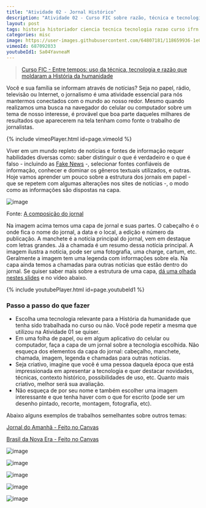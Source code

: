 ```yaml
---
title: "Atividade 02 - Jornal Histórico"
description: "Atividade 02 - Curso FIC sobre razão, técnica e tecnologia"
layout: post
tags: historia historiador ciencia tecnica tecnologia razao curso ifrn history fic metodo cientifico industria acao maquina machine revolution
categories: misc
image: https://user-images.githubusercontent.com/64807181/118659936-1e043f80-b7c4-11eb-9cde-00772a08c719.png 
vimeoId: 687092033
youtubeId1: Sa04YavneaM 
---
```


> [Curso FIC - Entre tempos: uso da técnica, tecnologia e razão que moldaram a História da humanidade](https://0jonjo.github.io/_pages/entre-tempos/)

Você e sua família se informam através de notícias? Seja no papel, rádio, televisão ou Internet, o jornalismo é uma atividade essencial para nós mantermos conectados com o mundo ao nosso redor. Mesmo quando realizamos uma busca na navegador do celular ou computador sobre um tema de nosso interesse, é provável que boa parte daqueles milhares de resultados que aparecerem na tela tenham como fonte o trabalho de jornalistas.

{% include vimeoPlayer.html id=page.vimeoId %}

Viver em um mundo repleto de notícias e fontes de informação requer habilidades diversas como: saber distinguir o que é verdadeiro e o que é falso - incluindo as [Fake News](https://www.significados.com.br/fake-news/) -, selecionar fontes confiáveis de informação, conhecer e dominar os gêneros textuais utilizados, e outras. Hoje vamos aprender um pouco sobre a estrutura dos jornais em papel - que se repetem com algumas alterações nos sites de notícias -, o modo como as informações são dispostas na capa.

![image](https://user-images.githubusercontent.com/64807181/118657712-16dc3200-b7c2-11eb-91ab-b836fa038e0c.png)

Fonte: [A composição do jornal](http://naondaweb.blogspot.com/2016/06/a-composicao-do-jornal-impresso.html)

Na imagem acima temos uma capa de jornal e suas partes. O cabeçalho é o onde fica o nome do jornal, a data e o local, a edição e número da publicação. A manchete é a notícia principal do jornal, vem em destaque com letras grandes. Já a chamada é um resumo dessa notícia principal. A imagem ilustra a notícia, pode ser uma fotografia, uma charge, cartum, etc. Geralmente a imagem tem uma legenda com informações sobre ela. Na capa ainda temos a chamadas para outras notícias que estão dentro do jornal. Se quiser saber mais sobre a estrutura de uma capa, [dá uma olhada nestes slides](https://pt.slideshare.net/ma.no.el.ne.ves/a-primeira-pgina-do-jornal) e no vídeo abaixo.

{% include youtubePlayer.html id=page.youtubeId1 %}

### Passo a passo do que fazer

- Escolha uma tecnologia relevante para a História da humanidade que tenha sido trabalhada no curso ou não. Você pode repetir a mesma que utilizou na Atividade 01 se quiser.
- Em uma folha de papel, ou em algum aplicativo do celular ou computador, faça a capa de um jornal sobre a tecnologia escolhida. Não esqueça dos elementos da capa do jornal: cabeçalho, manchete, chamada, imagem, legenda e chamadas para outras notícias.
- Seja criativo, imagine que você é uma pessoa daquela época que está impressionada em apresentar a tecnologia e quer destacar novidades, técnicas, contexto histórico, possibilidades de uso, etc. Quanto mais criativo, melhor será sua avaliação.
- Não esqueça de por seu nome e também escolher uma imagem interessante e que tenha haver com o que for escrito (pode ser um desenho pintado, recorte, montagem, fotografia, etc).

Abaixo alguns exemplos de trabalhos semelhantes sobre outros temas:

[Jornal do Amanhã - Feito no Canvas](https://www.canva.com/design/DAElar5Imo8/rVcsUZ2tU7QiIVN7m2A2sg/view?utm_content=DAElar5Imo8&utm_campaign=designshare&utm_medium=link&utm_source=sharebutton)

[Brasil da Nova Era - Feito no Canvas](https://www.canva.com/design/DAElBV6EdxI/6R9rGECpGTIo25cDOB3how/view?utm_content=DAElBV6EdxI&utm_campaign=designshare&utm_medium=link&utm_source=sharebutton#1)

![image](https://user-images.githubusercontent.com/64807181/118659366-a0d8ca80-b7c3-11eb-8fea-a77a0df260f2.png)

![image](https://www.notion.so/signed/https%3A%2F%2Fs3-us-west-2.amazonaws.com%2Fsecure.notion-static.com%2Fe6bbf5f0-3f83-4dfd-8c15-f76e4853951e%2FUntitled.png?table=block&id=5dfbf1f5-4e1c-4d1a-b0b6-616a2e1070b8&spaceId=62ec5948-95c8-4b99-8ba8-8bc3f2779c85&name=Untitled.png&userId=59896eb0-a45d-45ec-b05a-3fb1a88c8224&cache=v2)

![image](https://user-images.githubusercontent.com/64807181/118659936-1e043f80-b7c4-11eb-9cde-00772a08c719.png)

![image](https://user-images.githubusercontent.com/64807181/118658134-805c4080-b7c2-11eb-895a-8fff584278df.png)

![image](https://user-images.githubusercontent.com/64807181/118658537-ddf08d00-b7c2-11eb-9b5b-b6b236138846.png)